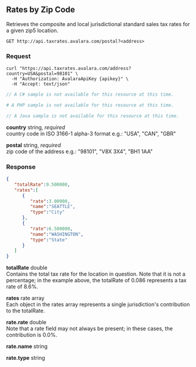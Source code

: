 ## Rates by Zip Code

Retrieves the composite and local jurisdictional standard sales tax rates for a given zip5 location.

`GET http://api.taxrates.avalara.com/postal?<address>`

### Request
    
```shell
curl "https://api.taxrates.avalara.com/address?country=USA&postal=98101" \
  -H "Authorization: AvalaraApiKey {apikey}" \
  -H "Accept: text/json"
```

```csharp
// A C# sample is not available for this resource at this time.
```

```php
# A PHP sample is not available for this resource at this time.
```

```java
// A Java sample is not available for this resource at this time.
```

**country** string, *required*   
country code in ISO 3166-1 alpha-3 format e.g.: "USA", "CAN", "GBR"  
    
**postal** string, *required*   
zip code of the address e.g.: "98101", "V8X 3X4", "BH1 1AA" 


### Response

```json
{ 
   "totalRate":9.500000,
   "rates":[ 
      { 
         "rate":3.00000,
         "name":"SEATTLE",
         "type":"City"
      },
      { 
         "rate":6.500000,
         "name":"WASHINGTON",
         "type":"State"
      }
   ]
}
```

**totalRate** double  
Contains the total tax rate for the location in question. Note that it is not a percentage; in the example above, the totalRate of 0.086 represents a tax rate of 8.6%.

**rates** rate array  
Each object in the rates array represents a single jurisdiction's contribution to the totalRate.

**rate.rate** double  
Note that a rate field may not always be present; in these cases, the contribution is 0.0%.

**rate.name** string  

**rate.type** string 